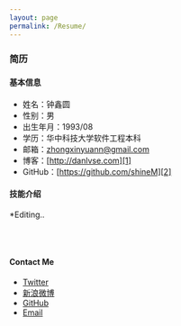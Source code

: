 ```yaml
---
layout: page
permalink: /Resume/
---
```



### 简历

#### 基本信息
* 姓名：钟鑫圆
* 性别：男
* 出生年月：1993/08
* 学历：华中科技大学软件工程本科
* 邮箱：zhongxinyuann@gmail.com
* 博客：[http://danlvse.com][1]
* GitHub：[https://github.com/shineM][2]

#### 技能介绍
*Editing..

<br><br>

#### Contact Me

* <a href="https://twitter.com/shineMicroxy">Twitter</a>
* <a href="http://weibo.com/u/3212528202">新浪微博</a>
* <a href="https://github.com/shineM">GitHub</a>
* <a href="mailto:zhongxinyuann@gmail.com">Email</a>

[1]:	http://danlvse.com
[2]:	https://github.com/shineM